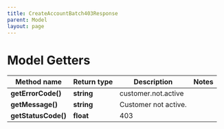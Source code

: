 ```yaml
---
title: CreateAccountBatch403Response
parent: Model
layout: page
---
```


# Model Getters

Method name | Return type | Description | Notes
------------ | ------------- | ------------- | -------------
**getErrorCode()** | **string** | customer.not.active |
**getMessage()** | **string** | Customer not active. |
**getStatusCode()** | **float** | 403 |


